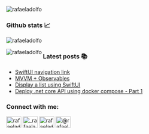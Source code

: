 <p align="left"> <img src="https://komarev.com/ghpvc/?username=rafaeladolfo&label=Profile%20views&color=0e75b6&style=flat" alt="rafaeladolfo" /> </p>

### Github stats :chart_with_upwards_trend:

<p><img align="center" src="https://github-readme-streak-stats.herokuapp.com/?user=rafaeladolfo&" alt="rafaeladolfo" /></p>

<p><img align="left" src="https://github-readme-stats.vercel.app/api/top-langs?username=rafaeladolfo&show_icons=true&locale=en&layout=compact" alt="rafaeladolfo" /></p>

### Latest posts :books:
<!-- BLOG-POST-LIST:START -->
- [SwiftUI navigation link](https://dev.to/rafaeladolfo/swiftui-navigation-link-69b)
- [MVVM + Observables](https://dev.to/rafaeladolfo/mvvm-observables-4jin)
- [Display a list using SwiftUI](https://dev.to/rafaeladolfo/display-a-list-using-swiftui-59on)
- [Deploy .net core API using docker compose - Part 1](https://dev.to/rafaeladolfo/deploy-net-core-api-using-docker-compose-part-1-2ink)
<!-- BLOG-POST-LIST:END -->

<h3 align="left">Connect with me:</h3>
<p align="left">
<a href="https://dev.to/rafaeladolfo" target="blank"><img align="center" src="https://cdn.jsdelivr.net/npm/simple-icons@3.0.1/icons/dev-dot-to.svg" alt="rafaeladolfo" height="30" width="40" /></a>
<a href="https://twitter.com/_rafaeladolfo" target="blank"><img align="center" src="https://raw.githubusercontent.com/rahuldkjain/github-profile-readme-generator/master/src/images/icons/Social/twitter.svg" alt="_rafaeladolfo" height="30" width="40" /></a>
<a href="https://linkedin.com/in/rafaeladolfo" target="blank"><img align="center" src="https://raw.githubusercontent.com/rahuldkjain/github-profile-readme-generator/master/src/images/icons/Social/linked-in-alt.svg" alt="rafaeladolfo" height="30" width="40" /></a>
<a href="https://medium.com/@rafaeladolfo" target="blank"><img align="center" src="https://raw.githubusercontent.com/rahuldkjain/github-profile-readme-generator/master/src/images/icons/Social/medium.svg" alt="@rafaeladolfo" height="30" width="40" /></a>
</p>
